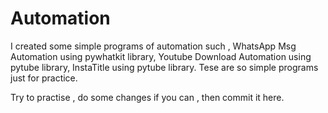 # Automation
I created some simple programs of automation such , WhatsApp Msg Automation using pywhatkit library, Youtube Download Automation using pytube library,
InstaTitle using pytube library.
Tese are so simple programs just for practice.

Try to practise , do some changes if you can , then commit it here.
